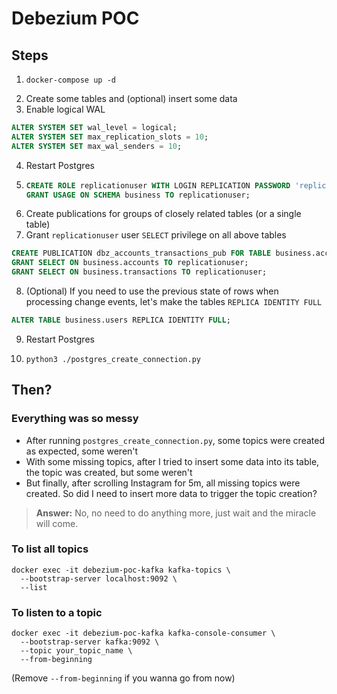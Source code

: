 # Debezium POC

## Steps

1. ```shell
   docker-compose up -d
   ```
2. Create some tables and (optional) insert some data
3. Enable logical WAL

```sql
ALTER SYSTEM SET wal_level = logical;
ALTER SYSTEM SET max_replication_slots = 10;
ALTER SYSTEM SET max_wal_senders = 10;
```

4. Restart Postgres
5. ```sql
   CREATE ROLE replicationuser WITH LOGIN REPLICATION PASSWORD 'replicationpassword';
   GRANT USAGE ON SCHEMA business TO replicationuser;
   ```
6. Create publications for groups of closely related tables (or a single table)
7. Grant `replicationuser` user `SELECT` privilege on all above tables

```sql
CREATE PUBLICATION dbz_accounts_transactions_pub FOR TABLE business.accounts, business.transactions;
GRANT SELECT ON business.accounts TO replicationuser;
GRANT SELECT ON business.transactions TO replicationuser;
```

8. (Optional) If you need to use the previous state of rows when processing change events, let's make the tables `REPLICA IDENTITY FULL`

```sql
ALTER TABLE business.users REPLICA IDENTITY FULL;
```

9. Restart Postgres
10. ```shell
    python3 ./postgres_create_connection.py
    ```

## Then?

### Everything was so messy

- After running `postgres_create_connection.py`, some topics were created as expected, some weren't
- With some missing topics, after I tried to insert some data into its table, the topic was created, but some weren't
- But finally, after scrolling Instagram for 5m, all missing topics were created. So did I need to insert more data to trigger the topic creation?

> **Answer:** No, no need to do anything more, just wait and the miracle will come.

### To list all topics

```shell
docker exec -it debezium-poc-kafka kafka-topics \
  --bootstrap-server localhost:9092 \
  --list
```

### To listen to a topic

```shell
docker exec -it debezium-poc-kafka kafka-console-consumer \
  --bootstrap-server kafka:9092 \
  --topic your_topic_name \
  --from-beginning
```

(Remove `--from-beginning` if you wanna go from now)
